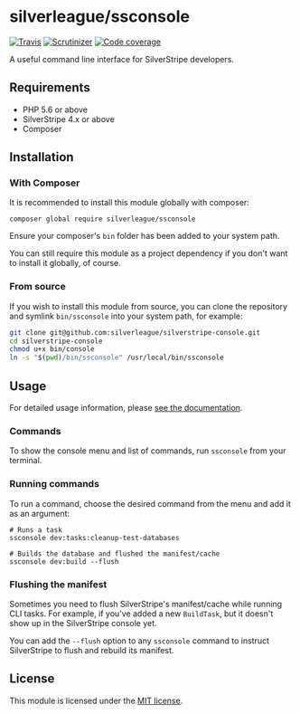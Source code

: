 # silverleague/ssconsole

[![Travis](https://img.shields.io/travis/silverleague/silverstripe-console.svg)](https://travis-ci.org/silverleague/silverstripe-console) [![Scrutinizer](https://img.shields.io/scrutinizer/g/silverleague/silverstripe-console.svg)](https://scrutinizer-ci.com/g/silverleague/silverstripe-console/) [![Code coverage](https://codecov.io/gh/silverleague/silverstripe-console/branch/master/graph/badge.svg)](https://codecov.io/gh/silverleague/silverstripe-console)


A useful command line interface for SilverStripe developers.

## Requirements

* PHP 5.6 or above
* SilverStripe 4.x or above
* Composer

## Installation

### With Composer

It is recommended to install this module globally with composer:

```shell
composer global require silverleague/ssconsole
```

Ensure your composer's `bin` folder has been added to your system path.

You can still require this module as a project dependency if you don't want to install it globally, of course.

### From source

If you wish to install this module from source, you can clone the repository and symlink `bin/ssconsole` into your system path, for example:

```bash
git clone git@github.com:silverleague/silverstripe-console.git
cd silverstripe-console
chmod u+x bin/console
ln -s "$(pwd)/bin/ssconsole" /usr/local/bin/ssconsole
```

## Usage

For detailed usage information, please [see the documentation](docs/en).

### Commands

To show the console menu and list of commands, run `ssconsole` from your terminal.

### Running commands

To run a command, choose the desired command from the menu and add it as an argument:

```shell
# Runs a task
ssconsole dev:tasks:cleanup-test-databases

# Builds the database and flushed the manifest/cache
ssconsole dev:build --flush
```

### Flushing the manifest

Sometimes you need to flush SilverStripe's manifest/cache while running CLI tasks. For example, if you've added a new `BuildTask`, but it doesn't show up in the SilverStripe console yet.

You can add the `--flush` option to any `ssconsole` command to instruct SilverStripe to flush and rebuild its manifest.

## License

This module is licensed under the [MIT license](LICENSE.md).
